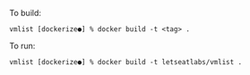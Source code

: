 To build:

```
vmlist [dockerize●] % docker build -t <tag> .
```

To run:

```
vmlist [dockerize●] % docker build -t letseatlabs/vmlist .
```